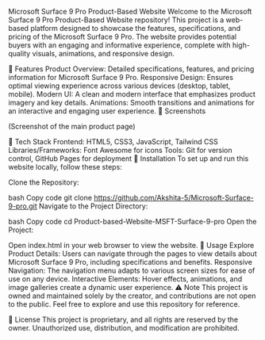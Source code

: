 Microsoft Surface 9 Pro Product-Based Website
Welcome to the Microsoft Surface 9 Pro Product-Based Website repository! This project is a web-based platform designed to showcase the features, specifications, and pricing of the Microsoft Surface 9 Pro. The website provides potential buyers with an engaging and informative experience, complete with high-quality visuals, animations, and responsive design.

🌟 Features
Product Overview: Detailed specifications, features, and pricing information for Microsoft Surface 9 Pro.
Responsive Design: Ensures optimal viewing experience across various devices (desktop, tablet, mobile).
Modern UI: A clean and modern interface that emphasizes product imagery and key details.
Animations: Smooth transitions and animations for an interactive and engaging user experience.
📸 Screenshots

(Screenshot of the main product page)

🚀 Tech Stack
Frontend: HTML5, CSS3, JavaScript, Tailwind CSS
Libraries/Frameworks: Font Awesome for icons
Tools: Git for version control, GitHub Pages for deployment
🔧 Installation
To set up and run this website locally, follow these steps:

Clone the Repository:

bash
Copy code
git clone https://github.com/Akshita-5/Microsoft-Surface-9-pro.git
Navigate to the Project Directory:

bash
Copy code
cd Product-based-Website-MSFT-Surface-9-pro
Open the Project:

Open index.html in your web browser to view the website.
📖 Usage
Explore Product Details: Users can navigate through the pages to view details about Microsoft Surface 9 Pro, including specifications and benefits.
Responsive Navigation: The navigation menu adapts to various screen sizes for ease of use on any device.
Interactive Elements: Hover effects, animations, and image galleries create a dynamic user experience.
⚠️ Note
This project is owned and maintained solely by the creator, and contributions are not open to the public. Feel free to explore and use this repository for reference.

📄 License
This project is proprietary, and all rights are reserved by the owner. Unauthorized use, distribution, and modification are prohibited.
